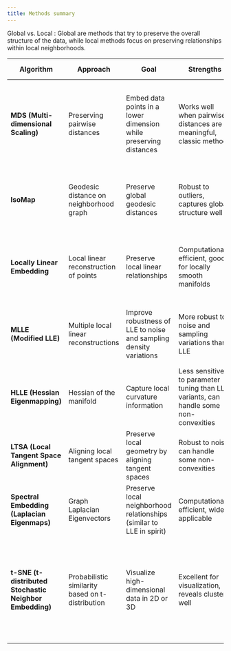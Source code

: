 ```yaml
---
title: Methods summary
---
```


Global vs. Local
: Global are methods that try to preserve the overall structure of the data, while local methods focus on preserving relationships within local neighborhoods.

| Algorithm                     | Approach                                    | Goal                                                                   | Strengths                                                                               | Weaknesses                                                                                                     | Computational Cost | Global/Local |
|------------------------------|---------------------------------------------|------------------------------------------------------------------------|----------------------------------------------------------------------------------------|----------------------------------------------------------------------------------------------------------------|--------------------|--------------|
| **MDS (Multi-dimensional Scaling)** | Preserving pairwise distances             | Embed data points in a lower dimension while preserving distances      | Works well when pairwise distances are meaningful, classic method                                  | Computationally expensive for large datasets, sensitive to noise in distance measurements, global optimization can be hard | High               | Global       |
| **IsoMap**                   | Geodesic distance on neighborhood graph      | Preserve global geodesic distances                                       | Robust to outliers, captures global structure well                                       | Sensitive to "shortcuts" in graph construction, computationally expensive for large datasets                  | High               | Global       |
| **Locally Linear Embedding** | Local linear reconstruction of points       | Preserve local linear relationships                                   | Computationally efficient, good for locally smooth manifolds                               | Sensitive to noise, can have issues with non-convex manifolds, requires careful neighborhood selection           | Medium             | Local        |
| **MLLE (Modified LLE)**       | Multiple local linear reconstructions        | Improve robustness of LLE to noise and sampling density variations     | More robust to noise and sampling variations than LLE                                   | More computationally expensive than LLE, still sensitive to neighborhood selection                               | Medium-High        | Local        |
| **HLLE (Hessian Eigenmapping)** | Hessian of the manifold                     | Capture local curvature information                                    | Less sensitive to parameter tuning than LLE variants, can handle some non-convexities | Computationally expensive, can be sensitive to noise                                                              | High               | Local        |
| **LTSA (Local Tangent Space Alignment)** | Aligning local tangent spaces              | Preserve local geometry by aligning tangent spaces                      | Robust to noise, can handle some non-convexities                                        | Computationally more expensive than LLE, requires careful parameter tuning                                     | Medium-High        | Local        |
| **Spectral Embedding (Laplacian Eigenmaps)** | Graph Laplacian Eigenvectors              | Preserve local neighborhood relationships (similar to LLE in spirit) | Computationally efficient, widely applicable                                            | Sensitive to noise, can have issues with disconnected graphs                                                    | Medium             | Local        |
| **t-SNE (t-distributed Stochastic Neighbor Embedding)** | Probabilistic similarity based on t-distribution | Visualize high-dimensional data in 2D or 3D                               | Excellent for visualization, reveals clusters well                                       | Computationally intensive, sensitive to parameter tuning (perplexity), global structure is not well preserved, can create misleading "clusters" | High               | Primarily Local, with some global tendencies |